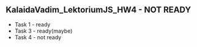 KalaidaVadim_LektoriumJS_HW4 - NOT READY
-
- Task 1 - ready
- Task 3 - ready(maybe)
- Task 4 - not ready